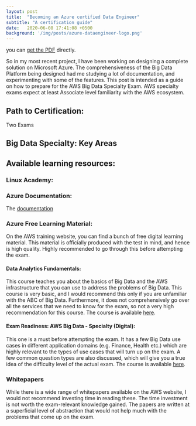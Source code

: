 ```yaml
---
layout: post
title:  "Becoming an Azure certified Data Engineer"
subtitle: "A certification guide"
date:   2020-06-08 17:41:08 +0500
background: '/img/posts/azure-dataengineer-logo.png'
---
```

you can [get the PDF]({{waleedbinzafar.github.io}}/assets/CV-9-6-20.pdf) directly.

So in my most recent project, I have been working on designing a complete solution on Microsoft Azure. The comprehensiveness of the Big Data Platform being designed had me studying a lot of documentation, and experimenting with some of the features.  This post is intended as a guide on how to prepare for the AWS Big Data Specialty Exam. AWS specialty exams expect at least Associate level familiarity with the AWS ecosystem. 

## Path to Certification:
Two Exams

## Big Data Specialty: Key Areas

## Available learning resources:

### Linux Academy:


### Azure Documentation: 
The [documentation](insertlink) 


### Azure Free Learning Material:
On the AWS training website, you can find a bunch of free digital learning material. This material is officially produced with the test in mind, and hence is high quality. Highly recommended to go through this before attempting the exam.

#### Data Analytics Fundamentals: 
This course teaches you about the basics of Big Data and the AWS infrastructure that you can use to address the problems of Big Data. This course is very basic, and I would recommend this only if you are unfamiliar with the ABC of Big Data. Furthermore, it does not comprehensively go over all the services that we need to know for the exam, so not a very high recommendation for this course.
The course is available [here](https://www.aws.training/learningobject/wbc?id=35364).

#### Exam Readiness: AWS Big Data - Specialty (Digital): 
This one is a must before attempting the exam. It has a few Big Data use cases in different application domains (e.g. Finance, Health etc.) which are
highly relevant to the types of use cases that will turn up on the exam. A few common question types are also discussed, which will give you a true idea of the difficulty level of the actual exam.
The course is available [here](https://www.aws.training/Details/Curriculum?id=21332).

### Whitepapers
While there is a wide range of whitepapers available on the AWS website, I would not recommend investing time in reading these. The time investment is not worth the exam-relevant knowledge gained. The papers are written at a superficial level of abstraction that would not help much with the problems that come up on the exam.


[jekyll-docs]: https://jekyllrb.com/docs/home
[jekyll-gh]:   https://github.com/jekyll/jekyll
[jekyll-talk]: https://talk.jekyllrb.com/
